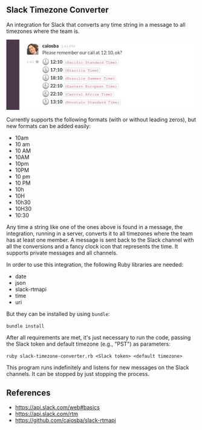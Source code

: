 ## Slack Timezone Converter

An integration for Slack that converts any time string in a message to all timezones where the team is.

![Screenshot](timezone.png?raw=true "Screenshot")

Currently supports the following formats (with or without leading zeros), but new formats can be added easily:

* 10am
* 10 am
* 10 AM
* 10AM
* 10pm
* 10PM
* 10 pm
* 10 PM
* 10h
* 10H
* 10h30
* 10H30
* 10:30

Any time a string like one of the ones above is found in a message, the integration, running in a server, converts it to all timezones
where the team has at least one member. A message is sent back to the Slack channel with all the conversions and a fancy clock icon
that represents the time. It supports private messages and all channels.

In order to use this integration, the following Ruby libraries are needed:

* date
* json
* slack-rtmapi
* time
* uri

But they can be installed by using `bundle`:

`bundle install`

After all requirements are met, it's just necessary to run the code, passing the Slack token and default timezone (e.g., "PST")
as parameters:

`ruby slack-timezone-converter.rb <Slack token> <default timezone>`

This program runs indefinitely and listens for new messages on the Slack channels. It can be stopped by just stopping the process.

## References

* https://api.slack.com/web#basics
* https://api.slack.com/rtm
* https://github.com/caiosba/slack-rtmapi
